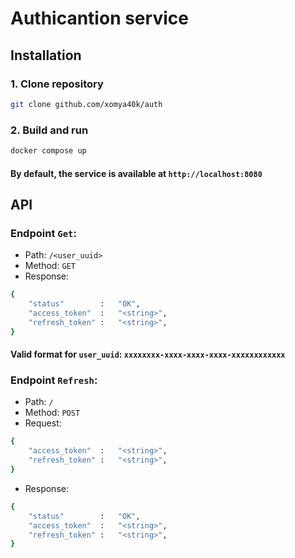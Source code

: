 # Authicantion service

## Installation
### 1. Clone repository
```sh
git clone github.com/xomya40k/auth
```
### 2. Build and run
```sh
docker compose up
```
#### By default, the service is available at `http://localhost:8080`

## API
### Endpoint `Get`:
- Path: `/<user_uuid>`
- Method: `GET`
- Response:
```sh
{
    "status"        :   "OK",
    "access_token"  :   "<string>",
    "refresh_token" :   "<string>",
}
```
#### Valid format for `user_uuid`: `xxxxxxxx-xxxx-xxxx-xxxx-xxxxxxxxxxxx`

### Endpoint `Refresh`:
- Path: `/`
- Method: `POST`
- Request:
```sh
{
    "access_token"  :   "<string>",
    "refresh_token" :   "<string>",
}
```
- Response:
```sh
{
    "status"        :   "OK",
    "access_token"  :   "<string>",
    "refresh_token" :   "<string>",
}
```
